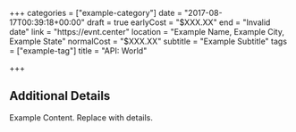 +++
categories = ["example-category"]
date = "2017-08-17T00:39:18+00:00"
draft = true
earlyCost = "$XXX.XX"
end = "Invalid date"
link = "https://evnt.center"
location = "Example Name, Example City, Example State"
normalCost = "$XXX.XX"
subtitle = "Example Subtitle"
tags = ["example-tag"]
title = "API: World"

+++

<!--more-->

## Additional Details

Example Content. Replace with details.

